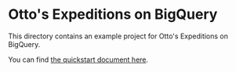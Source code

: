 # Otto's Expeditions on BigQuery

This directory contains an example project for Otto's Expeditions on BigQuery.

You can find [the quickstart document here](https://docs.ascend.io/getting-started/quickstart-bigquery).


